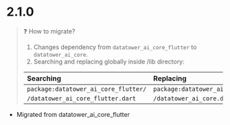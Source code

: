 # 2.1.0

> &#x2753; How to migrate?
> 1. Changes dependency from `datatower_ai_core_flutter` to `datatower_ai_core`.
> 2. Searching and replacing globally inside /lib directory:
> 
> | Searching                            | Replacing                    |
> |:-------------------------------------|:-----------------------------|
> | `package:datatower_ai_core_flutter/` | `package:datatower_ai_core/` |
> | `/datatower_ai_core_flutter.dart`    | `/datatower_ai_core.dart`    |

* Migrated from datatower_ai_core_flutter
